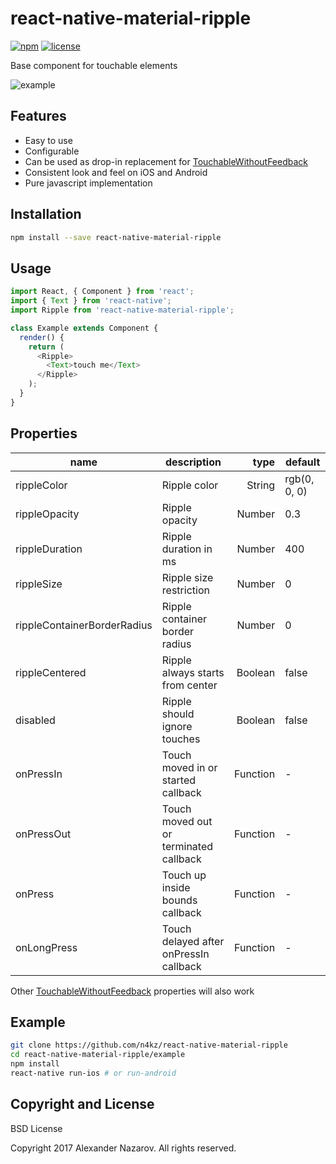 [npm-badge]: https://img.shields.io/npm/v/react-native-material-ripple.svg?colorB=ff6d00
[npm-url]: https://npmjs.com/package/react-native-material-ripple
[license-badge]: https://img.shields.io/npm/l/react-native-material-ripple.svg?colorB=448aff
[license-url]: https://raw.githubusercontent.com/n4kz/react-native-material-ripple/master/license.txt
[example-url]: https://cloud.githubusercontent.com/assets/2055622/23309410/a363975a-fabf-11e6-8cd8-b9c5cca76b63.gif
[touchable]: https://facebook.github.io/react-native/docs/touchablewithoutfeedback.html
[touchable-props]: https://facebook.github.io/react-native/docs/touchablewithoutfeedback.html#props

# react-native-material-ripple

[![npm][npm-badge]][npm-url]
[![license][license-badge]][license-url]

Base component for touchable elements

![example][example-url]

## Features

* Easy to use
* Configurable
* Can be used as drop-in replacement for [TouchableWithoutFeedback][touchable]
* Consistent look and feel on iOS and Android
* Pure javascript implementation

## Installation

```bash
npm install --save react-native-material-ripple
```

## Usage

```javascript
import React, { Component } from 'react';
import { Text } from 'react-native';
import Ripple from 'react-native-material-ripple';

class Example extends Component {
  render() {
    return (
      <Ripple>
        <Text>touch me</Text>
      </Ripple>
    );
  }
}
```

## Properties

name                        | description                            | type     | default
--------------------------- | -------------------------------------- | --------:| ------------
rippleColor                 | Ripple color                           |   String | rgb(0, 0, 0)
rippleOpacity               | Ripple opacity                         |   Number | 0.3
rippleDuration              | Ripple duration in ms                  |   Number | 400
rippleSize                  | Ripple size restriction                |   Number | 0
rippleContainerBorderRadius | Ripple container border radius         |   Number | 0
rippleCentered              | Ripple always starts from center       |  Boolean | false
disabled                    | Ripple should ignore touches           |  Boolean | false
onPressIn                   | Touch moved in or started callback     | Function | -
onPressOut                  | Touch moved out or terminated callback | Function | -
onPress                     | Touch up inside bounds callback        | Function | -
onLongPress                 | Touch delayed after onPressIn callback | Function | -

Other [TouchableWithoutFeedback][touchable-props] properties will also work

## Example

```bash
git clone https://github.com/n4kz/react-native-material-ripple
cd react-native-material-ripple/example
npm install
react-native run-ios # or run-android
```

## Copyright and License

BSD License

Copyright 2017 Alexander Nazarov. All rights reserved.
